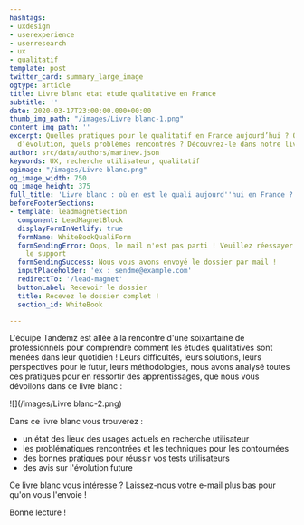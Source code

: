 ```yaml
---
hashtags:
- uxdesign
- userexperience
- userresearch
- ux
- qualitatif
template: post
twitter_card: summary_large_image
ogtype: article
title: Livre blanc etat etude qualitative en France
subtitle: ''
date: 2020-03-17T23:00:00.000+00:00
thumb_img_path: "/images/Livre blanc-1.png"
content_img_path: ''
excerpt: Quelles pratiques pour le qualitatif en France aujourd’hui ? Quelles perspectives
  d’évolution, quels problèmes rencontrés ? Découvrez-le dans notre livre blanc
author: src/data/authors/marinew.json
keywords: UX, recherche utilisateur, qualitatif
ogimage: "/images/Livre blanc.png"
og_image_width: 750
og_image_height: 375
full_title: 'Livre blanc : où en est le quali aujourd''hui en France ?'
beforeFooterSections:
- template: leadmagnetsection
  component: LeadMagnetBlock
  displayFormInNetlify: true
  formName: WhiteBookQualiForm
  formSendingError: Oops, le mail n'est pas parti ! Veuillez réessayer ou contacter
    le support
  formSendingSuccess: Nous vous avons envoyé le dossier par mail !
  inputPlaceholder: 'ex : sendme@example.com'
  redirectTo: '/lead-magnet'
  buttonLabel: Recevoir le dossier
  title: Recevez le dossier complet !
  section_id: WhiteBook

---
```

L'équipe Tandemz est allée à la rencontre d'une soixantaine de professionnels pour comprendre comment les études qualitatives sont menées dans leur quotidien ! Leurs difficultés, leurs solutions, leurs perspectives pour le futur, leurs méthodologies, nous avons analysé toutes ces pratiques pour en ressortir des apprentissages, que nous vous dévoilons dans ce livre blanc :

![](/images/Livre blanc-2.png)

Dans ce livre blanc vous trouverez :

* un état des lieux des usages actuels en recherche utilisateur
* les problématiques rencontrées et les techniques pour les contournées
* des bonnes pratiques pour réussir vos tests utilisateurs
* des avis sur l'évolution future

Ce livre blanc vous intéresse ? Laissez-nous votre e-mail plus bas pour qu'on vous l'envoie !

Bonne lecture !
